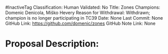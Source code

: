 #InactiveTag
Classification:
Human Validated: No
Title: Zones
Champions: Domenic Denicola, Miško Hevery
Reason for Withdrawal: Withdrawn; champion is no longer participating in TC39
Date: None
Last Commit: None
GitHub Link: https://github.com/domenic/zones
GitHub Note Link: None

# Proposal Description:
